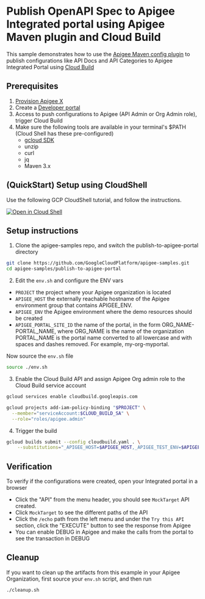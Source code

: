 # Publish OpenAPI Spec to Apigee Integrated portal using Apigee Maven plugin and Cloud Build

This sample demonstrates how to use the [Apigee Maven config plugin](https://github.com/apigee/apigee-config-maven-plugin) to publish configurations like API Docs and API Categories to Apigee Integrated Portal using [Cloud Build](https://cloud.google.com/build/docs/overview)

## Prerequisites

1. [Provision Apigee X](https://cloud.google.com/apigee/docs/api-platform/get-started/provisioning-intro)
2. Create a [Developer portal](https://cloud.google.com/apigee/docs/api-platform/publish/portal/build-integrated-portal)
3. Access to push configurations to Apigee (API Admin or Org Admin role), trigger Cloud Build
4. Make sure the following tools are available in your terminal's $PATH (Cloud Shell has these pre-configured)
    * [gcloud SDK](https://cloud.google.com/sdk/docs/install)
    * unzip
    * curl
    * jq
    * Maven 3.x

## (QuickStart) Setup using CloudShell

Use the following GCP CloudShell tutorial, and follow the instructions.

[![Open in Cloud Shell](https://gstatic.com/cloudssh/images/open-btn.svg)](https://ssh.cloud.google.com/cloudshell/open?cloudshell_git_repo=https://github.com/GoogleCloudPlatform/apigee-samples&cloudshell_git_branch=main&cloudshell_workspace=.&cloudshell_tutorial=publish-to-apigee-portal/docs/cloudshell-tutorial-maven.md)

## Setup instructions

1. Clone the apigee-samples repo, and switch the publish-to-apigee-portal directory

```bash
git clone https://github.com/GoogleCloudPlatform/apigee-samples.git
cd apigee-samples/publish-to-apigee-portal
```

2. Edit the `env.sh` and configure the ENV vars

* `PROJECT` the project where your Apigee organization is located
* `APIGEE_HOST` the externally reachable hostname of the Apigee environment group that contains APIGEE_ENV.
* `APIGEE_ENV` the Apigee environment where the demo resources should be created
* `APIGEE_PORTAL_SITE_ID` the name of the portal, in the form ORG_NAME-PORTAL_NAME,
    where ORG_NAME is the name of the organization
    PORTAL_NAME is the portal name converted to all lowercase
    and with spaces and dashes removed. For example, my-org-myportal.

Now source the `env.sh` file

```bash
source ./env.sh
```

3. Enable the Cloud Build API and assign Apigee Org admin role to the Cloud Build service account

```bash
gcloud services enable cloudbuild.googleapis.com

gcloud projects add-iam-policy-binding "$PROJECT" \
  --member="serviceAccount:$CLOUD_BUILD_SA" \
  --role="roles/apigee.admin"
```

4. Trigger the build

```bash
gcloud builds submit --config cloudbuild.yaml . \
    --substitutions="_APIGEE_HOST=$APIGEE_HOST,_APIGEE_TEST_ENV=$APIGEE_ENV,_APIGEE_PORTAL_SITE_ID=$APIGEE_PORTAL_SITE_ID"
```

## Verification

To verify if the configurations were created, open your Integrated portal in a browser

* Click the "API" from the menu header, you should see `MockTarget` API created.
* Click `MockTarget` to see the different paths of the API
* Click the `/echo` path from the left menu and under the `Try this API` section, click the "EXECUTE" button to see the response from Apigee
* You can enable DEBUG in Apigee and make the calls from the portal to see the transaction in DEBUG

## Cleanup

If you want to clean up the artifacts from this example in your Apigee Organization, first source your `env.sh` script, and then run

```bash
./cleanup.sh
```
